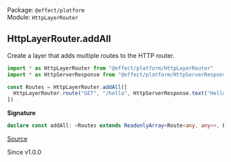 Package: `@effect/platform`<br />
Module: `HttpLayerRouter`<br />

## HttpLayerRouter.addAll

Create a layer that adds multiple routes to the HTTP router.

```ts
import * as HttpLayerRouter from "@effect/platform/HttpLayerRouter"
import * as HttpServerResponse from "@effect/platform/HttpServerResponse"

const Routes = HttpLayerRouter.addAll([
  HttpLayerRouter.route("GET", "/hello", HttpServerResponse.text("Hello, World!"))
])
```

**Signature**

```ts
declare const addAll: <Routes extends ReadonlyArray<Route<any, any>>, EX = never, RX = never>(routes: Routes | Effect.Effect<Routes, EX, RX>, options?: { readonly prefix?: string | undefined; }) => Layer.Layer<never, EX, HttpRouter | Exclude<RX, Scope.Scope> | Type.From<"Requires", Exclude<Route.Context<Routes[number]>, Provided>> | Type.From<"Error", Route.Error<Routes[number]>>>
```

[Source](https://github.com/Effect-TS/effect/tree/main/packages/platform/src/HttpLayerRouter.ts#L322)

Since v1.0.0